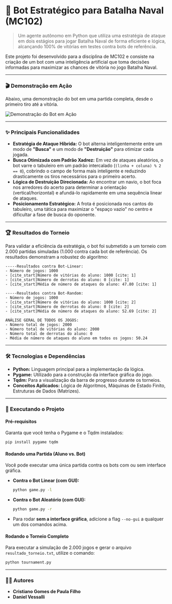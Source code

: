 # 🤖 Bot Estratégico para Batalha Naval (MC102)

> Um agente autônomo em Python que utiliza uma estratégia de ataque em dois estágios para jogar Batalha Naval de forma eficiente e lógica, alcançando 100% de vitórias em testes contra bots de referência.

Este projeto foi desenvolvido para a disciplina de MC102 e consiste na criação de um bot com uma inteligência artificial que toma decisões informadas para maximizar as chances de vitória no jogo Batalha Naval.

---

### 🎬 Demonstração em Ação

Abaixo, uma demonstração do bot em uma partida completa, desde o primeiro tiro até a vitória.

![Demonstração do Bot em Ação](https://github.com/user/repo/assets/...)

---

### ✨ Principais Funcionalidades

* **Estratégia de Ataque Híbrida:** O bot alterna inteligentemente entre um modo de **"Busca"** e um modo de **"Destruição"** para otimizar cada jogada.
* **Busca Otimizada com Padrão Xadrez:** Em vez de ataques aleatórios, o bot varre o tabuleiro em um padrão intercalado (`(linha + coluna) % 2 == 0`), cobrindo o campo de forma mais inteligente e reduzindo drasticamente os tiros necessários para o primeiro acerto.
* **Lógica de Destruição Direcionada:** Ao encontrar um navio, o bot foca nos arredores do acerto para determinar a orientação (vertical/horizontal) e afundá-lo rapidamente em uma sequência linear de ataques.
* **Posicionamento Estratégico:** A frota é posicionada nos cantos do tabuleiro, uma tática para maximizar o "espaço vazio" no centro e dificultar a fase de busca do oponente.

---

### 🏆 Resultados do Torneio

Para validar a eficiência da estratégia, o bot foi submetido a um torneio com 2.000 partidas simuladas (1.000 contra cada bot de referência). Os resultados demonstram a robustez do algoritmo:

```
-----Resultados contra Bot-Linear:
- Número de jogos: 1000
- [cite_start]Número de vitórias do aluno: 1000 [cite: 1]
- [cite_start]Número de derrotas do aluno: 0 [cite: 1]
- [cite_start]Média de número de ataques do aluno: 47.80 [cite: 1]

-----Resultados contra Bot-Random:
- Número de jogos: 1000
- [cite_start]Número de vitórias do aluno: 1000 [cite: 2]
- [cite_start]Número de derrotas do aluno: 0 [cite: 2]
- [cite_start]Média de número de ataques do aluno: 52.69 [cite: 2]

ANÁLISE GERAL DE TODOS OS JOGOS:
- Número total de jogos: 2000
- Número total de vitórias do aluno: 2000
- Número total de derrotas do aluno: 0
- Média de número de ataques do aluno em todos os jogos: 50.24
```

---

### 🛠️ Tecnologias e Dependências

* **Python:** Linguagem principal para a implementação da lógica.
* **Pygame:** Utilizado para a construção da interface gráfica do jogo.
* **Tqdm:** Para a visualização da barra de progresso durante os torneios.
* **Conceitos Aplicados:** Lógica de Algoritmos, Máquinas de Estado Finito, Estruturas de Dados (Matrizes).

---

### 🚀 Executando o Projeto

#### Pré-requisitos

Garanta que você tenha o Pygame e o Tqdm instalados:
```bash
pip install pygame tqdm
```

#### Rodando uma Partida (Aluno vs. Bot)

Você pode executar uma única partida contra os bots com ou sem interface gráfica.

* **Contra o Bot Linear (com GUI):**
    ```bash
    python game.py -l
    ```

* **Contra o Bot Aleatório (com GUI):**
    ```bash
    python game.py -r
    ```

* Para rodar **sem a interface gráfica**, adicione a flag `--no-gui` a qualquer um dos comandos acima.

#### Rodando o Torneio Completo

Para executar a simulação de 2.000 jogos e gerar o arquivo `resultado_torneio.txt`, utilize o comando:
```bash
python tournament.py
```

---

### 👨‍💻 Autores

* **Cristiano Gomes de Paula Filho**
* **Daniel Vessalli**
